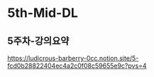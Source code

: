 # 5th-Mid-DL
## 5주차-강의요약
https://ludicrous-barberry-0cc.notion.site/5-fcd0b28822404ec4a2c0f08c59655e9c?pvs=4